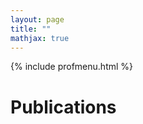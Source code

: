 ```yaml
---
layout: page
title: ""
mathjax: true
---
```


{% include profmenu.html %}

# Publications <a href="https://scholar.google.com/citations?user=hsYqvQIAAAAJ&hl=en&oi=ao"><i class="ai ai-google-scholar-square ai"></i></a>

